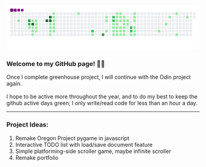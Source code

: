 ![snake gif](https://github.com/mattrich98/mattrich98/blob/output/github-contribution-grid-snake.gif)
### Welcome to my GitHub page! 👋😎
Once I complete greenhouse project, I will continue with the Odin project again.
<br>
<br>
I hope to be active more throughout the year, and to do my best to keep the github active days green; I only write/read code for less than an hour a day.
<hr>
<h3>Project Ideas:</h3>   
<ol>    
  <li>Remake Oregon Project pygame in javascript</li>   
  <li>Interactive TODO list with load/save document feature</li>
  <li>Simple platforming-side scroller game, maybe infinite scroller</li> 
  <li>Remake portfolio</li>
</ol>
